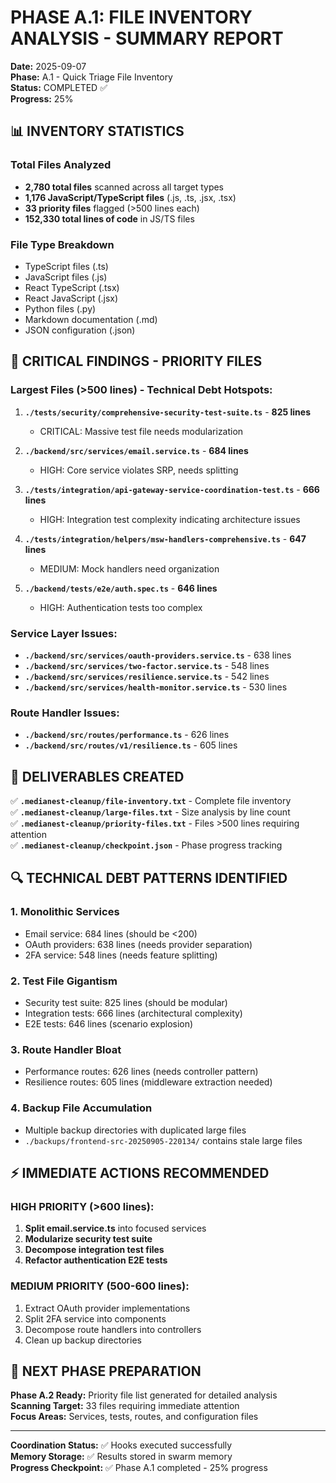 # PHASE A.1: FILE INVENTORY ANALYSIS - SUMMARY REPORT

**Date:** 2025-09-07  
**Phase:** A.1 - Quick Triage File Inventory  
**Status:** COMPLETED ✅  
**Progress:** 25%

## 📊 INVENTORY STATISTICS

### Total Files Analyzed

- **2,780 total files** scanned across all target types
- **1,176 JavaScript/TypeScript files** (.js, .ts, .jsx, .tsx)
- **33 priority files** flagged (>500 lines each)
- **152,330 total lines of code** in JS/TS files

### File Type Breakdown

- TypeScript files (.ts)
- JavaScript files (.js)
- React TypeScript (.tsx)
- React JavaScript (.jsx)
- Python files (.py)
- Markdown documentation (.md)
- JSON configuration (.json)

## 🚨 CRITICAL FINDINGS - PRIORITY FILES

### Largest Files (>500 lines) - Technical Debt Hotspots:

1. **`./tests/security/comprehensive-security-test-suite.ts`** - **825 lines**

   - CRITICAL: Massive test file needs modularization

2. **`./backend/src/services/email.service.ts`** - **684 lines**

   - HIGH: Core service violates SRP, needs splitting

3. **`./tests/integration/api-gateway-service-coordination-test.ts`** - **666 lines**

   - HIGH: Integration test complexity indicating architecture issues

4. **`./tests/integration/helpers/msw-handlers-comprehensive.ts`** - **647 lines**

   - MEDIUM: Mock handlers need organization

5. **`./backend/tests/e2e/auth.spec.ts`** - **646 lines**
   - HIGH: Authentication tests too complex

### Service Layer Issues:

- **`./backend/src/services/oauth-providers.service.ts`** - 638 lines
- **`./backend/src/services/two-factor.service.ts`** - 548 lines
- **`./backend/src/services/resilience.service.ts`** - 542 lines
- **`./backend/src/services/health-monitor.service.ts`** - 530 lines

### Route Handler Issues:

- **`./backend/src/routes/performance.ts`** - 626 lines
- **`./backend/src/routes/v1/resilience.ts`** - 605 lines

## 📁 DELIVERABLES CREATED

✅ **`.medianest-cleanup/file-inventory.txt`** - Complete file inventory  
✅ **`.medianest-cleanup/large-files.txt`** - Size analysis by line count  
✅ **`.medianest-cleanup/priority-files.txt`** - Files >500 lines requiring attention  
✅ **`.medianest-cleanup/checkpoint.json`** - Phase progress tracking

## 🔍 TECHNICAL DEBT PATTERNS IDENTIFIED

### 1. **Monolithic Services**

- Email service: 684 lines (should be <200)
- OAuth providers: 638 lines (needs provider separation)
- 2FA service: 548 lines (needs feature splitting)

### 2. **Test File Gigantism**

- Security test suite: 825 lines (should be modular)
- Integration tests: 666 lines (architectural complexity)
- E2E tests: 646 lines (scenario explosion)

### 3. **Route Handler Bloat**

- Performance routes: 626 lines (needs controller pattern)
- Resilience routes: 605 lines (middleware extraction needed)

### 4. **Backup File Accumulation**

- Multiple backup directories with duplicated large files
- `./backups/frontend-src-20250905-220134/` contains stale large files

## ⚡ IMMEDIATE ACTIONS RECOMMENDED

### HIGH PRIORITY (>600 lines):

1. **Split email.service.ts** into focused services
2. **Modularize security test suite**
3. **Decompose integration test files**
4. **Refactor authentication E2E tests**

### MEDIUM PRIORITY (500-600 lines):

1. Extract OAuth provider implementations
2. Split 2FA service into components
3. Decompose route handlers into controllers
4. Clean up backup directories

## 🎯 NEXT PHASE PREPARATION

**Phase A.2 Ready:** Priority file list generated for detailed analysis  
**Scanning Target:** 33 files requiring immediate attention  
**Focus Areas:** Services, tests, routes, and configuration files

---

**Coordination Status:** ✅ Hooks executed successfully  
**Memory Storage:** ✅ Results stored in swarm memory  
**Progress Checkpoint:** ✅ Phase A.1 completed - 25% progress
